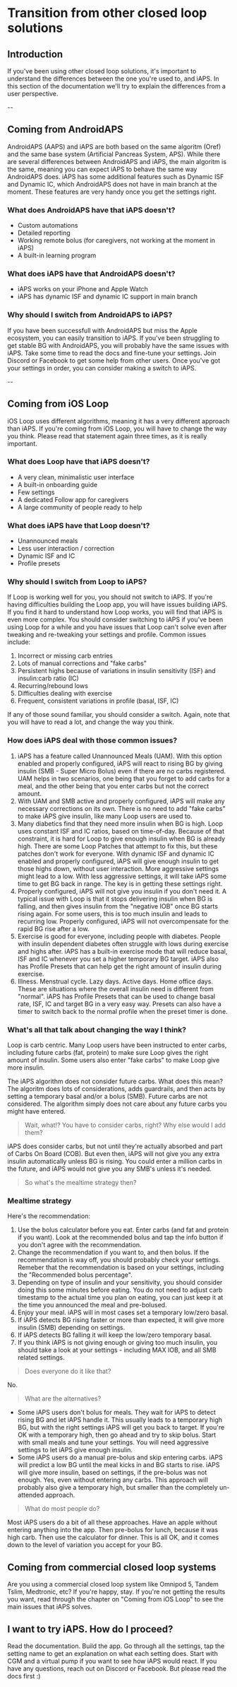 # Transition from other closed loop solutions

## Introduction
If you've been using other closed loop solutions, it's important to understand the differences between the one you're used to, and iAPS. 
In this section of the documentation we'll try to explain the differences from a user perspective.

--

## Coming from AndroidAPS
AndroidAPS (AAPS) and iAPS are both based on the same algoritm (Oref) and the same base system (Artificial Pancreas System, APS). While there are several differences between AndroidAPS and iAPS, the main algoritm is the same, 
meaning you can expect iAPS to behave the same way AndroidAPS does. iAPS has some additional features such as Dynamic ISF and Dynamic IC, which AndroidAPS does not have in main branch at the moment. These features are very handy 
once you get the settings right.

### What does AndroidAPS have that iAPS doesn't?

* Custom automations
* Detailed reporting
* Working remote bolus (for caregivers, not working at the moment in iAPS)
* A built-in learning program

### What does iAPS have that AndroidAPS doesn't?

* iAPS works on your iPhone and Apple Watch
* iAPS has dynamic ISF and dynamic IC support in main branch

### Why should I switch from AndroidAPS to iAPS?
If you have been successfull with AndroidAPS but miss the Apple ecosystem, you can easily transition to iAPS. If you've been struggling to get stable BG with AndroidAPS, you will probably have the same issues with iAPS.
Take some time to read the docs and fine-tune your settings. Join Discord or Facebook to get some help from other users. Once you've got your settings in order, you can consider making a switch to iAPS.

--

## Coming from iOS Loop
iOS Loop uses different algorithms, meaning it has a very different approach than iAPS. If you're coming from iOS Loop, you will have to change the way you think. Please read that statement again three times, as it is really important.

### What does Loop have that iAPS doesn't?

* A very clean, minimalistic user interface
* A built-in onboarding guide
* Few settings
* A dedicated Follow app for caregivers
* A large community of people ready to help

### What does iAPS have that Loop doesn't?

* Unannounced meals
* Less user interaction / correction
* Dynamic ISF and IC
* Profile presets

### Why should I switch from Loop to iAPS?
If Loop is working well for you, you should not switch to iAPS. If you're having difficulties building the Loop app, you will have issues building iAPS. If you find it hard to understand how Loop works, you will find that iAPS is even more complex.
You should consider switching to iAPS if you've been using Loop for a while and you have issues that Loop can't solve even after tweaking and re-tweaking your settings and profile. Common issues include:

1. Incorrect or missing carb entries
2. Lots of manual corrections and "fake carbs"
3. Persistent highs because of variations in insulin sensitivity (ISF) and insulin:carb ratio (IC)
4. Recurring/rebound lows
5. Difficulties dealing with exercise
6. Frequent, consistent variations in profile (basal, ISF, IC)

If any of those sound familiar, you should consider a switch. Again, note that you will have to read a lot, and change the way you think.

### How does iAPS deal with those common issues?

1. iAPS has a feature called Unannounced Meals (UAM). With this option enabled and properly configured, iAPS will react to rising BG by giving insulin (SMB - Super Micro Bolus) even if there are no carbs registered. UAM helps in two scenarios, one being that you forget to add carbs for a meal, and the other being that you enter carbs but not the correct amount.
2. With UAM and SMB active and properly configured, iAPS will make any necessary corrections on its own. There is no need to add "fake carbs" to make iAPS give insulin, like many Loop users are used to.
3. Many diabetics find that they need more insulin when BG is high. Loop uses constant ISF and IC ratios, based on time-of-day. Because of that constraint, it is hard for Loop to give enough insulin when BG is already high. There are some Loop Patches that attempt to fix this, but these patches don't work for everyone. With dynamic ISF and dynamic IC enabled and properly configured, iAPS will give enough insulin to get those highs down, without user interaction. More aggressive settings might lead to a low. With less aggressive settings, it will take iAPS some time to get BG back in range. The key is in getting these settings right.
4. Properly configured, iAPS will not give you insulin if you don't need it. A typical issue with Loop is that it stops delivering insulin when BG is falling, and then gives insulin from the "negative IOB" once BG starts rising again. For some users, this is too much insulin and leads to recurring low. Properly configured, iAPS will not overcompensate for the rapid BG rise after a low.
5. Exercise is good for everyone, including people with diabetes. People with insulin dependent diabetes often struggle with lows during exercise and highs after. iAPS has a built-in exercise mode that will reduce basal, ISF and IC whenever you set a higher temporary BG target. iAPS also has Profile Presets that can help get the right amount of insulin during exercise.
6. Illness. Menstrual cycle. Lazy days. Active days. Home office days. These are situations where the overall insulin need is different from "normal". iAPS has Profile Presets that can be used to change basal rate, ISF, IC and target BG in a very easy way. Presets can also have a timer to switch back to the normal profile when the preset timer is done.

### What's all that talk about changing the way I think?

Loop is carb centric. Many Loop users have been instructed to enter carbs, including future carbs (fat, protein) to make sure Loop gives the right amount of insulin. Some users also enter "fake carbs" to make Loop give more insulin.

The iAPS algorithm does not consider future carbs. What does this mean? The algoritm does lots of considerations, adds guardrails, and then acts by setting a temporary basal and/or a bolus (SMB). Future carbs are not considered. The algorithm simply does not care about any future carbs you might have entered.

> Wait, what!? You have to consider carbs, right? Why else would I add them?

iAPS does consider carbs, but not until they're actually absorbed and part of Carbs On Board (COB). But even then, iAPS will not give you any extra insulin automatically unless BG is rising. You could enter a million carbs in the future, and iAPS would not give you any SMB's unless it's needed.

> So what's the mealtime strategy then?

### Mealtime strategy

Here's the recommendation:

1. Use the bolus calculator before you eat. Enter carbs (and fat and protein if you want). Look at the recommended bolus and tap the info button if you don't agree with the recommendation. 
2. Change the recommendation if you want to, and then bolus. If the recommendation is way off, you should probably check your settings. Remeber that the recommendation is based on your settings, including the "Recommended bolus percentage".
3. Depending on type of insulin and your sensitivity, you should consider doing this some minutes before eating. You do not need to adjust carb timestamp to the actual time you plan on eating, you can just keep it at the time you announced the meal and pre-bolused.
4. Enjoy your meal. iAPS will in most cases set a temporary low/zero basal.
5. If iAPS detects BG rising faster or more than expected, it will give more insulin (SMB) depending on settings.
6. If iAPS detects BG falling it will keep the low/zero temporary basal.
7. If you think iAPS is not giving enough or giving too much insulin, you should take a look at your settings - including MAX IOB, and all SMB related settings.

> Does everyone do it like that?

No. 

> What are the alternatives?

* Some iAPS users don't bolus for meals. They wait for iAPS to detect rising BG and let iAPS handle it. This usually leads to a temporary high BG, but with the right settings iAPS will get you back to target. If you're OK with a temporary high, then go ahead and try to skip bolus. Start with small meals and tune your settings. You will need aggressive settings to let iAPS give enough insulin.
* Some iAPS users do a manual pre-bolus and skip entering carbs. iAPS will predict a low BG until the meal kicks in and BG starts to rise. iAPS will give more insulin, based on settings, if the pre-bolus was not enough. Yes, even without entering any carbs. This approach will probably also give a temporary high, but smaller than the completely un-attended approach.

> What do most people do?

Most iAPS users do a bit of all these approaches. Have an apple without entering anything into the app. Then pre-bolus for lunch, because it was high carb. Then use the calculator for dinner. This is all OK, and it comes down to the level of variation you accept for your BG. 

## Coming from commercial closed loop systems

Are you using a commercial closed loop system like Omnipod 5, Tandem Tslim, Medtronic, etc? If you're happy, stay. If you're not getting the results you want, read through the chapter on "Coming from iOS Loop" to see the main issues that iAPS solves.

## I want to try iAPS. How do I proceed?

Read the documentation. 
Build the app. 
Go through all the settings, tap the setting name to get an explanation on what each setting does.
Start with CGM and a virtual pump if you want to see how iAPS would react.
If you have any questions, reach out on Discord or Facebook. But please read the docs first :)



